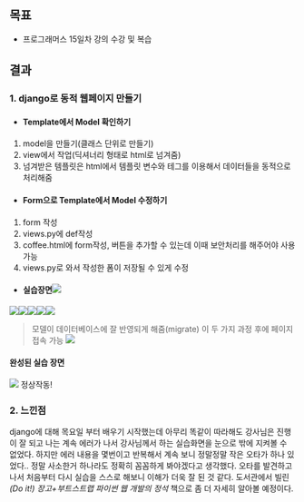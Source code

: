## 목표
- 프로그래머스 15일차 강의 수강 및 복습


## 결과
### 1. django로 동적 웹페이지 만들기
-  #### Template에서 Model 확인하기
1. model을 만들기(클래스 단위로 만들기)
2. view에서 작업(딕셔너리 형태로 html로 넘겨줌)
3. 넘겨받은 템플릿은 html에서 템플릿 변수와 테그를 이용해서 데이터들을 동적으로 처리해줌

- #### Form으로 Template에서 Model 수정하기
1. form 작성
2. views.py에 def작성 
3. coffee.html에 form작성, 버튼을 추가할 수 있는데 이때 보안처리를 해주어야 사용 가능
4. views.py로 와서 작성한 폼이 저장될 수 있게 수정

- #### 실습장면![](https://velog.velcdn.com/images/zzziii_11/post/82856657-562e-4d9d-befa-f3b8764bbdaf/image.png)
![](https://velog.velcdn.com/images/zzziii_11/post/440c1c9d-885d-4c6d-8a74-f3bce847fab0/image.png)![](https://velog.velcdn.com/images/zzziii_11/post/5b3ff2fc-2dc5-4696-9a61-80377bcde203/image.png)![](https://velog.velcdn.com/images/zzziii_11/post/263f3f7b-8635-4289-9640-eca9997cee8b/image.png)![](https://velog.velcdn.com/images/zzziii_11/post/6ba59c18-7190-4531-aa57-b36cc3c70f21/image.png)![](https://velog.velcdn.com/images/zzziii_11/post/355041b1-057d-4a9a-9bbe-95a5511aa391/image.png) 
> 모델이 데이터베이스에 잘 반영되게 해줌(migrate) 이 두 가지 과정 후에 페이지 접속 가능
![](https://velog.velcdn.com/images/zzziii_11/post/333d3bcd-6567-4138-8e61-1f2bd0a6cdf3/image.png)


#### 완성된 실습 장면
![](https://velog.velcdn.com/images/zzziii_11/post/d3e3ce0f-256c-4f9e-95a1-305835366f47/image.png)
정상작동!

### 2. 느낀점
django에 대해 목요일 부터 배우기 시작했는데 아무리 똑같이 따라해도 강사님은 진행이 잘 되고 나는 계속 에러가 나서 강사님께서 하는 실습화면을 눈으로 밖에 지켜볼 수 없었다. 하지만 에러 내용을 몇번이고 반복해서 계속 보니 정말정말 작은 오타가 하나 있었다.. 정말 사소한거 하나라도 정확히 꼼꼼하게 봐야겠다고 생각했다. 오타를 발견하고 나서 처음부터 다시 실습을 스스로 해보니 이해가 더욱 잘 된 것 같다. 도서관에서 빌린 *(Do it!) 장고+부트스트랩 파이썬 웹 개발의 정석* 책으로 좀 더 자세히 알아볼 예정이다.
